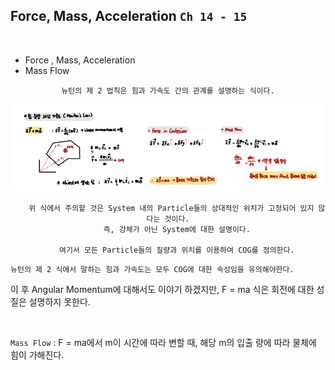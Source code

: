 ## Force, Mass, Acceleration `Ch 14 - 15`

<br>

- Force , Mass, Acceleration
- Mass Flow

<div align="center">

`뉴턴의 제 2 법칙은 힘과 가속도 간의 관계를 설명하는 식이다.`

![img.png](img.png)

        위 식에서 주의할 것은 System 내의 Particle들의 상대적인 위치가 고정되어 있지 않다는 것이다.
        즉, 강체가 아닌 System에 대한 설명이다.
        
        여기서 모든 Particle들의 질량과 위치를 이용하여 COG를 정의한다.

</div>

`뉴턴의 제 2 식에서 말하는 힘과 가속도는 모두 COG에 대한 속성임을 유의해야한다.`

이 후 Angular Momentum에 대해서도 이야기 하겠지만, F = ma 식은 회전에 대한 성질은 설명하지 못한다. 

<br>

`Mass Flow` : F = ma에서 m이 시간에 따라 변할 때, 해당 m의 입출 량에 따라 물체에 힘이 가해진다.